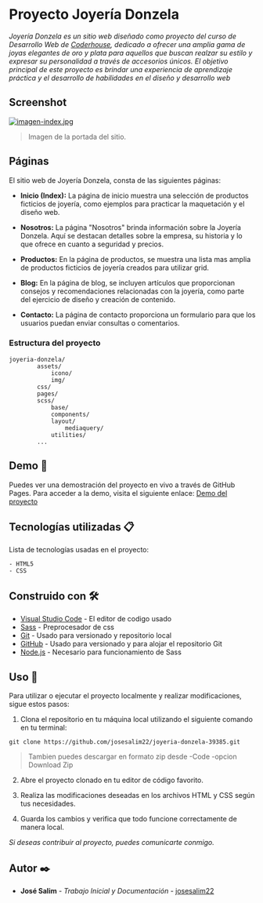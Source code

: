 # Proyecto Joyería Donzela

_Joyería Donzela es un sitio web diseñado como proyecto del curso de Desarrollo Web de [Coderhouse](https://www.coderhouse.com/), dedicado a ofrecer una amplia gama de joyas elegantes de oro y plata para aquellos que buscan realzar su estilo y expresar su personalidad a través de accesorios únicos. El objetivo principal de este proyecto es brindar una experiencia de aprendizaje práctica y el desarrollo de habilidades en el diseño y desarrollo web_

## Screenshot

[![imagen-index.jpg](https://i.postimg.cc/GmkTtDFM/imagen-index.jpg)](https://postimg.cc/rDwwYKYW)

> Imagen de la portada del sitio.

## Páginas

El sitio web de Joyería Donzela, consta de las siguientes páginas:

- **Inicio (Index):** La página de inicio muestra una selección de productos ficticios de joyería, como ejemplos para practicar la maquetación y el diseño web.

- **Nosotros:** La página "Nosotros" brinda información sobre la Joyería Donzela. Aquí se destacan detalles sobre la empresa, su historia y lo que ofrece en cuanto a seguridad y precios.

- **Productos:** En la página de productos, se muestra una lista mas amplia de productos ficticios de joyería creados para utilizar grid.

- **Blog:** En la página de blog, se incluyen artículos que proporcionan consejos y recomendaciones relacionadas con la joyería, como parte del ejercicio de diseño y creación de contenido.

- **Contacto:** La página de contacto proporciona un formulario para que los usuarios puedan enviar consultas o comentarios.

### Estructura del proyecto

    joyeria-donzela/
            assets/
				icono/
				img/
            css/
			pages/
            scss/
				base/
				components/
				layout/
					mediaquery/
				utilities/
            ...

## Demo 🚀

Puedes ver una demostración del proyecto en vivo a través de GitHub Pages. Para acceder a la demo, visita el siguiente enlace: [Demo del proyecto](https://josesalim22.github.io/joyeria-donzela-39385/)


## Tecnologías utilizadas 📋

Lista de tecnologías usadas en el proyecto:

```
- HTML5
- CSS
```
## Construido con 🛠️

* [Visual Studio Code](https://code.visualstudio.com/) - El editor de codigo usado
* [Sass](https://sass-lang.com/) - Preprocesador de css
* [Git](https://git-scm.com/) - Usado para versionado y repositorio local
* [GitHub](https://github.com/) - Usado para versionado y para alojar el repositorio Git
* [Node.js](https://nodejs.org/es) - Necesario para funcionamiento de Sass

## Uso 🔧

Para utilizar o ejecutar el proyecto localmente y realizar modificaciones, sigue estos pasos:

1. Clona el repositorio en tu máquina local utilizando el siguiente comando en tu terminal:

```
git clone https://github.com/josesalim22/joyeria-donzela-39385.git
```
>Tambien puedes descargar en formato zip desde -Code -opcion Download Zip

2. Abre el proyecto clonado en tu editor de código favorito.

3. Realiza las modificaciones deseadas en los archivos HTML y CSS según tus necesidades.

4. Guarda los cambios y verifica que todo funcione correctamente de manera local.

_Si deseas contribuir al proyecto, puedes comunicarte conmigo._

## Autor ✒️

* **José Salim** - *Trabajo Inicial y Documentación* - [josesalim22](https://github.com/josesalim22/)